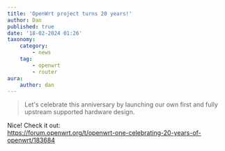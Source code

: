 ```yaml
---
title: 'OpenWrt project turns 20 years!'
author: Dan
published: true
date: '18-02-2024 01:26'
taxonomy:
    category:
        - news
    tag:
        - openwrt
        - router
aura:
    author: dan
---
```


> Let's celebrate this anniversary by launching our own first and fully upstream supported hardware design.

Nice! Check it out:  
https://forum.openwrt.org/t/openwrt-one-celebrating-20-years-of-openwrt/183684